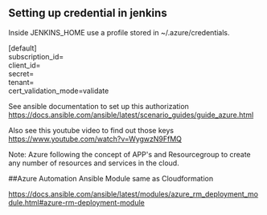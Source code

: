 ## Setting up credential in jenkins

Inside JENKINS_HOME use a profile stored in ~/.azure/credentials.

[default] \
subscription_id= \
client_id=   \
secret=  \
tenant=   \
cert_validation_mode=validate   



See ansible documentation to set up this authorization \
https://docs.ansible.com/ansible/latest/scenario_guides/guide_azure.html

Also see this youtube video to find out those keys \
https://www.youtube.com/watch?v=WygwzN9FfMQ

Note: Azure following the concept of APP's and Resourcegroup to create any number of resources and services in the cloud.



##Azure Automation Ansible Module same as Cloudformation

https://docs.ansible.com/ansible/latest/modules/azure_rm_deployment_module.html#azure-rm-deployment-module
